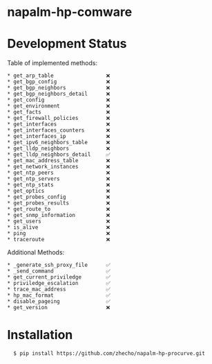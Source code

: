 # napalm-hp-comware


Development Status
==================

Table of implemented methods:

    * get_arp_table                 ❌
    * get_bgp_config                ❌
    * get_bgp_neighbors             ❌
    * get_bgp_neighbors_detail      ❌
    * get_config                    ❌
    * get_environment               ❌
    * get_facts                     ❌
    * get_firewall_policies         ❌
    * get_interfaces                ❌
    * get_interfaces_counters       ❌
    * get_interfaces_ip             ❌
    * get_ipv6_neighbors_table      ❌
    * get_lldp_neighbors            ❌
    * get_lldp_neighbors_detail     ✅
    * get_mac_address_table         ❌
    * get_network_instances         ❌
    * get_ntp_peers                 ❌
    * get_ntp_servers               ❌
    * get_ntp_stats                 ❌
    * get_optics                    ❌
    * get_probes_config             ❌
    * get_probes_results            ❌
    * get_route_to                  ❌
    * get_snmp_information          ❌
    * get_users                     ❌
    * is_alive                      ❌
    * ping                          ❌
    * traceroute                    ❌
                                    
Additional Methods:

    * _generate_ssh_proxy_file      ✅
    * _send_command                 ✅
    * get_current_priviledge        ✅
    * priviledge_escalation         ✅
    * trace_mac_address             ✅
    * hp_mac_format                 ✅
    * disable_pageing               ✅
    * get_version                   ❌




Installation
============

  ```
    $ pip install https://github.com/zhecho/napalm-hp-procurve.git
  ```    

